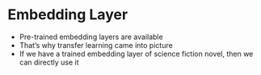 # Embedding Layer

* Pre-trained embedding layers are available
* That’s why transfer learning came into picture
* If we have a trained embedding layer of science fiction novel, then we can directly use it

&#x20;
